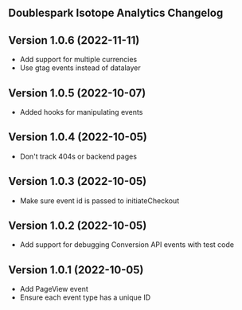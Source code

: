 Doublespark Isotope Analytics Changelog
---------------------------------------
Version 1.0.6 (2022-11-11)
--------------------------
- Add support for multiple currencies
- Use gtag events instead of datalayer

Version 1.0.5 (2022-10-07)
--------------------------
- Added hooks for manipulating events

Version 1.0.4 (2022-10-05)
--------------------------
- Don't track 404s or backend pages

Version 1.0.3 (2022-10-05)
--------------------------
- Make sure event id is passed to initiateCheckout

Version 1.0.2 (2022-10-05)
--------------------------
- Add support for debugging Conversion API events with test code

Version 1.0.1 (2022-10-05)
--------------------------
- Add PageView event
- Ensure each event type has a unique ID